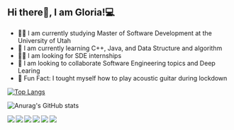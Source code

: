 ## Hi there👋, I am Gloria!💻 
<ul>
  <li>👩‍💻 I am currently studying Master of Software Development at the University of Utah </li>
  <li>👩‍ I am currently learning C++, Java, and Data Structure and algorithm</li>
  <li>👩‍💼 I am looking for SDE internships</li>
  <li>👯 I am looking to collaborate Software Engineering topics and Deep Learing </li>
  <li>🎸 Fun Fact: I tought myself how to play acoustic guitar during lockdown</li> 
</ul   

[![Top Langs](https://github-readme-stats.vercel.app/api/top-langs/?username=gloriadukuzeyesu&layout=compact&theme=tokyonight)](https://github.com/anuraghazra/github-readme-stats&langs_count=4)
 
<!-- ![Anurag's GitHub stats](https://github-readme-stats.vercel.app/api?username=gloriadukuzeyesu&show_icons=true&theme=tokyonight&count_private=true&hide=prs,issues)
   -->
  ![Anurag's GitHub stats](https://github-readme-stats.vercel.app/api?username=gloriadukuzeyesu&show_icons=true&theme=tokyonight&count_private=true)
  
  
<img align="left" src="https://img.shields.io/badge/java-%23ED8B00.svg?style=for-the-badge&logo=java&logoColor=white"/> 

<img  align="left" src="https://img.shields.io/badge/python-3670A0?style=for-the-badge&logo=python&logoColor=ffdd54"/>

<img align="left" src="https://img.shields.io/badge/c++-%2300599C.svg?style=for-the-badge&logo=c%2B%2B&logoColor=white"/>
<img align="left" src="https://img.shields.io/badge/javascript-%23323330.svg?style=for-the-badge&logo=javascript&logoColor=%23F7DF1E" />

<img align="left" src="https://img.shields.io/badge/html5-%23E34F26.svg?style=for-the-badge&logo=html5&logoColor=white" />
<img  src="https://img.shields.io/badge/css3-%231572B6.svg?style=for-the-badge&logo=css3&logoColor=white" />
















